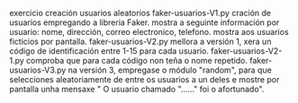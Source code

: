 exercicio creación usuarios aleatorios
faker-usuarios-V1.py 
    cración de usuarios empregando a libreria Faker.
    mostra a seguinte información por usuario: nome, dirección, correo electronico, telefono.
    mostra aos usuarios ficticios por pantalla.
faker-usuarios-V2.py
   mellora a versión 1, xera un código de identificación entre 1-15 para cada usuario.
faker-usuarios-V2-1.py
    comproba que para cada código non teña o nome repetido.
faker-usuarios-V3.py
    na versión 3, empregase o módulo "random", para que selecciones aleatoriamente de entre os usuarios a un deles e mostre por pantalla unha mensaxe " O usuario chamado "......" foi o afortunado". 
    
